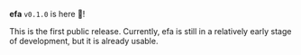 **efa** `v0.1.0` is here 🎉!

This is the first public release. Currently, efa is still in a relatively early stage of development, but it is already usable.
